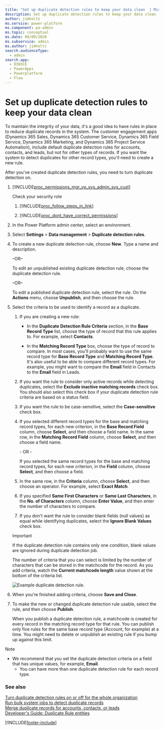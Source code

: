 ```yaml
---
title: "Set up duplicate detection rules to keep your data clean  | MicrosoftDocs"
description: Set up duplicate detection rules to keep your data clean
author: jimholtz
ms.service: power-platform
ms.component: pa-admin
ms.topic: conceptual
ms.date: 09/09/2020
ms.subservice: admin
ms.author: jimholtz
search.audienceType: 
  - admin
search.app:
  - D365CE
  - PowerApps
  - Powerplatform
  - Flow
---
```

# Set up duplicate detection rules to keep your data clean

To maintain the integrity of your data, it's a good idea to have rules in place to reduce duplicate records in the system. The customer engagement apps (Dynamics 365 Sales, Dynamics 365 Customer Service, Dynamics 365 Field Service, Dynamics 365 Marketing, and Dynamics 365 Project Service Automation), include default duplicate detection rules for accounts, contacts, and leads, but not for other types of records. If you want the system to detect duplicates for other record types, you'll need to create a new rule.  
  
 After you've created duplicate detection rules, you need to turn duplicate detection on.  
  
1. [!INCLUDE[proc_permissions_mgr_vp_sys_admin_sys_cust](../includes/proc-permissions-mgr-vp-sys-admin-sys-cust.md)]  
  
    Check your security role  
  
   1. [!INCLUDE[proc_follow_steps_in_link](../includes/proc-follow-steps-in-link.md)]  
  
   2. [!INCLUDE[proc_dont_have_correct_permissions](../includes/proc-dont-have-correct-permissions.md)]  
  
2. In the Power Platform admin center, select an environment. 

3. Select **Settings** > **Data management** > **Duplicate detection rules**.  
   
4. To create a new duplicate detection rule, choose **New**. Type a name and description.  
  
    –OR–  
  
    To edit an unpublished existing duplicate detection rule, choose the duplicate detection rule.  
  
    –OR–  
  
    To edit a published duplicate detection rule, select the rule. On the **Actions** menu, choose **Unpublish**, and then choose the rule.  
  
5. Select the criteria to be used to identify a record as a duplicate.  
  
   1.  If you are creating a new rule:  
  
       -   In the **Duplicate Detection Rule Criteria** section, in the **Base Record Type** list, choose the type of record that this rule applies to. For example, select **Contacts**.  
  
       -   In the **Matching Record Type** box, choose the type of record to compare. In most cases, you'll probably want to use the same record type for **Base Record Type** and **Matching Record Type**. It's also useful to be able to compare different record types. For example, you might want to compare the **Email** field in Contacts to the **Email** field in Leads.  
  
   2.  If you want the rule to consider only active records while detecting duplicates, select the **Exclude inactive matching records** check box. You should also select this check box if your duplicate detection rule criteria are based on a status field.  
  
   3.  If you want the rule to be case-sensitive, select the **Case-sensitive** check box.  
  
   4.  If you selected different record types for the base and matching record types, for each new criterion, in the **Base Record Field** column, choose **Select**, and then choose a field name. In the same row, in the **Matching Record Field** column, choose **Select**, and then choose a field name.  
  
        \-  OR -  
  
        If you selected the same record types for the base and matching record types, for each new criterion, in the **Field** column, choose **Select**, and then choose a field.  
  
   5.  In the same row, in the **Criteria** column, choose **Select**, and then choose an operator. For example, select **Exact Match**.  
  
   6.  If you specified **Same First Characters** or **Same Last Characters**, in the **No. of Characters** column, choose **Enter Value**, and then enter the number of characters to compare.  
  
   7.  If you don't want the rule to consider blank fields (null values) as equal while identifying duplicates, select the **Ignore Blank Values** check box.  
  
   > [!IMPORTANT]
   >  If the duplicate detection rule contains only one condition, blank values are ignored during duplicate detection job.  
  
    The number of criteria that you can select is limited by the number of characters that can be stored in the matchcode for the record. As you add criteria, watch the **Current matchcode length** value shown at the bottom of the criteria list.  
  
   ![Example duplicate detection rule.](../admin/media/cc-duplicate-detection-rule-cc-duplicate-detection-rule.PNG "Example duplicate detection rule")  
  
6. When you're finished adding criteria, choose **Save and Close**.  
  
7. To make the new or changed duplicate detection rule usable, select the rule, and then choose **Publish**.  
  
    When you publish a duplicate detection rule, a matchcode is created for every record in the matching record type for that rule. You can publish only five rules for the same base record type (Account, for example) at a time. You might need to delete or unpublish an existing rule if you bump up against this limit.  
  
> [!NOTE]
> - We recommend that you set the duplicate detection criteria on a field that has unique values, for example, **Email**.  
>   -   You can have more than one duplicate detection rule for each record type.  
  
### See also  
 [Turn duplicate detection rules on or off for the whole organization](../admin/turn-duplicate-detection-rules-off-whole-organization.md)<br />
 [Run bulk system jobs to detect duplicate records](../admin/run-bulk-system-jobs-detect-duplicate-records.md)<br />
 [Merge duplicate records for accounts, contacts, or leads](/powerapps/user/merge-duplicate-records)<br />
 [Developer's Guide: Duplicate Rule entities](/powerapps/developer/common-data-service/duplicaterule-entities)


[!INCLUDE[footer-include](../includes/footer-banner.md)]